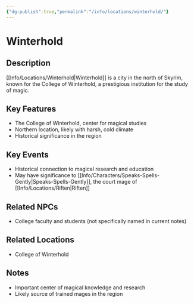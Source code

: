 ```yaml
---
{"dg-publish":true,"permalink":"/info/locations/winterhold/"}
---
```


# Winterhold

## Description
[[Info/Locations/Winterhold\|Winterhold]] is a city in the north of Skyrim, known for the College of Winterhold, a prestigious institution for the study of magic.

## Key Features
- The College of Winterhold, center for magical studies
- Northern location, likely with harsh, cold climate
- Historical significance in the region

## Key Events
- Historical connection to magical research and education
- May have significance to [[Info/Characters/Speaks-Spells-Gently\|Speaks-Spells-Gently]], the court mage of [[Info/Locations/Riften\|Riften]]

## Related NPCs
- College faculty and students (not specifically named in current notes)

## Related Locations
- College of Winterhold

## Notes
- Important center of magical knowledge and research
- Likely source of trained mages in the region
